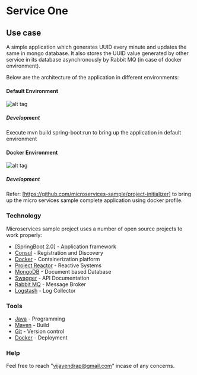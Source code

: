 
# Service One

## Use case

A simple application which generates UUID every minute and updates the same in mongo database. It also stores the UUID value generated by other service in its database asynchronously by Rabbit MQ (in case of docker environment).

Below are the architecture of the application in different environments:

#### Default Environment

![alt tag](https://github.com/microservices-sample/service-one/blob/master/doc/architecture/service-one%20(default).png?raw=true)

##### Development

Execute mvn build spring-boot:run to bring up the application in default environment

#### Docker Environment

![alt tag](https://github.com/microservices-sample/service-one/blob/master/doc/architecture/service-one%20(docker).png?raw=true)

##### Development

Refer: [https://github.com/microservices-sample/project-initializer] to bring up the micro services sample complete application using docker profile.

### Technology

Microservices sample project uses a number of open source projects to work properly:

* [SpringBoot 2.0] - Application framework
* [Consul] - Registration and Discovery
* [Docker] - Containerization platform
* [Project Reactor] - Reactive Systems
* [MongoDB] - Document based Database
* [Swagger] - API Documentation
* [Rabbit MQ] - Message Broker
* [Logstash] - Log Collector

### Tools

* [Java] - Programming
* [Maven] - Build
* [Git] - Version control
* [Docker] - Deployment


### Help

Feel free to reach "vijayendrap@gmail.com" incase of any concerns.

[//]: # (These are reference links used in the body of this note and get stripped out when the markdown processor does its job.)

   [SpringBoot]: <https://projects.spring.io/spring-boot/>
   [Consul]: <https://www.consul.io>
   [Project Reactor]: <https://projectreactor.io/>
   [Docker]: <https://www.docker.com>
   [Maven]: <https://maven.apache.org>
   [Git]: <https://git-scm.com>
   [Java]: <https://go.java>
   [Rabbit MQ]: <https://www.rabbitmq.com/>
   [Swagger]: <https://swagger.io/>
   [Logstash]: <https://www.elastic.co/products/logstash>
   [MongoDB]: <https://www.mongodb.com/>
   [https://github.com/microservices-sample/project-initializer]: <https://github.com/microservices-sample/project-initializer>
   